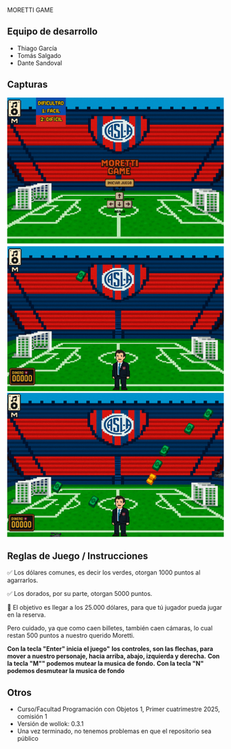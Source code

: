MORETTI GAME 

## Equipo de desarrollo

* Thiago García 
* Tomás Salgado 
* Dante Sandoval 

## Capturas

![capturas](assets/capDelInicio.PNG)
![capturas](assets/capInGame.PNG)
![capturas](assets/capInGame2.PNG)





## Reglas de Juego / Instrucciones

✅ Los dólares comunes, es decir los verdes, otorgan 1000 puntos   al agarrarlos.

✅ Los dorados, por su parte, otorgan 5000 puntos.

🎯 El objetivo es llegar a los 25.000 dólares, para que tú jugador pueda jugar en la reserva. 

Pero cuidado, ya que como caen billetes, también caen cámaras, lo cual restan 500 puntos a nuestro querido Moretti.

**Con la tecla "Enter" inicia el juego"**
**los controles, son las flechas, para mover a nuestro personaje, hacia arriba, abajo, izquierda y derecha.**
**Con la tecla "M"" podemos mutear la musica de fondo.**
**Con la tecla "N" podemos desmutear la musica de fondo**




## Otros

- Curso/Facultad Programación con Objetos 1, Primer cuatrimestre 2025, comisión 1
- Versión de wollok: 0.3.1
- Una vez terminado, no tenemos problemas en que el repositorio sea público 

